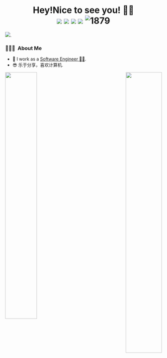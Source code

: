<h1 align="center">Hey!Nice to see you! 👋😃
  <div style="text-align: center;">
    <img src="https://img.shields.io/badge/-C++-00599C?style=flat-square&logo=c%2B%2B&logoColor=white" style="display: inline-block;" /> 
    <img src="https://img.shields.io/badge/-Java-007396?style=flat-square&logo=java&logoColor=white" style="display: inline-block;" /> 
    <img src="https://img.shields.io/badge/-Python-3776AB?style=flat-square&logo=python&logoColor=white" style="display: inline-block;" />
    <img src="https://img.shields.io/badge/-JavaScript-F7DF1E?style=flat-square&logo=javascript&logoColor=black" style="display: inline-block;" /> 
    <img src="https://komarev.com/ghpvc/?username=CarrieLea" alt="1879" style="display: inline-block;">
  </div>
</h1>

[![](https://img.shields.io/badge/dynamic/json?color=000000&label=GitHub&query=%24.data.totalSubs&suffix=%20followers&url=https%3A%2F%2Fapi.spencerwoo.com%2Fsubstats%2F%3Fsource%3Dgithub%26queryKey%3DCarrieLea)](https://github.com/CarrieLea).


<h3> 👨🏻‍💻 &nbsp;About Me </h3>

  - 🔭 I work as a [Software Engineer 👨‍💻](). 
  - 😎 乐于分享，喜欢计算机.

<div>
  <span align="left">
    <img align="left" width="45%" src="https://github-readme-stats.vercel.app/api?username=CarrieLea&show_icons=true&theme=radical">
  </span>  
  <span align="right">
    <img align='right' width='48%' src="https://github-readme-stats.vercel.app/api/top-langs/?username=CarrieLea&hide=html,java,jupyter%20notebook,css&layout=compact&card_width=495&title_color=eb1f6a&icon_color=e28905&text_color=999999&bg_color=0,27282200,0000000F&hide_border=true">
  </span>  
</div>


<p> &nbsp;</p>
<!-- <img src="https://github-readme-activity-graph.vercel.app/graph?username=CarrieLea&theme=github-compact&custom_title=Activity&radius=30&height=250" alt="Lazy"> -->



